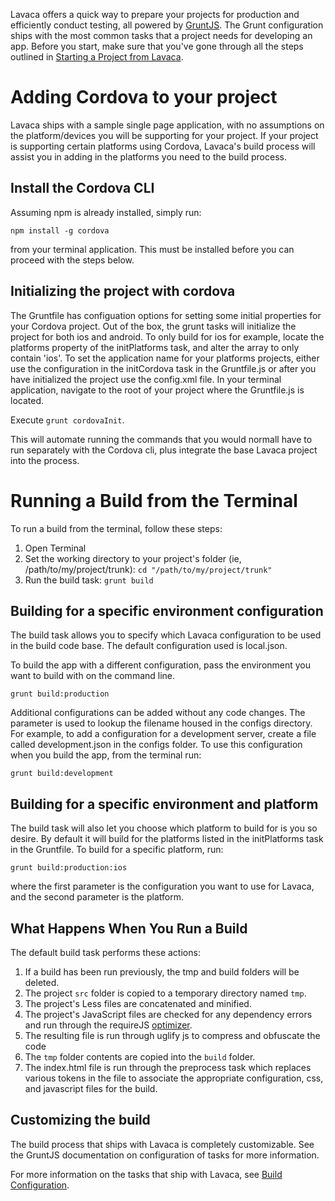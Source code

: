 Lavaca offers a quick way to prepare your projects for production and efficiently conduct testing, all powered by [GruntJS](http://gruntjs.com/). The Grunt configuration ships with the most common tasks that a project needs for developing an app. Before you start, make sure that you've gone through all the steps outlined in [Starting a Project from Lavaca](Starting-a-Project-from-Lavaca).

# Adding Cordova to your project
Lavaca ships with a sample single page application, with no assumptions on the platform/devices you will be supporting for your project. If your project is supporting certain platforms using Cordova, Lavaca's build process will assist you in adding in the platforms you need to the build process.

## Install the Cordova CLI
Assuming npm is already installed, simply run:

`npm install -g cordova`

from your terminal application.  This must be installed before you can proceed with the steps below.

## Initializing the project with cordova
The Gruntfile has configuation options for setting some initial properties for your Cordova project. Out of the box, the grunt tasks will initialize the project for both ios and android. To only build for ios for example, locate the platforms property of the initPlatforms task, and alter the array to only contain 'ios'.  To set the application name for your platforms projects, either use the configuration in the initCordova task in the Gruntfile.js or after you have initialized the project use the config.xml file. In your terminal application, navigate to the root of your project where the Gruntfile.js is located.

Execute `grunt cordovaInit`.

This will automate running the commands that you would normall have to run separately with the Cordova cli, plus integrate the base Lavaca project into the process.

# Running a Build from the Terminal
To run a build from the terminal, follow these steps:

1. Open Terminal
1. Set the working directory to your project's folder (ie, /path/to/my/project/trunk): `cd "/path/to/my/project/trunk"`
1. Run the build task: `grunt build`

## Building for a specific environment configuration

The build task allows you to specify which Lavaca configuration to be used in the build code base. The default configuration used is local.json.

To build the app with a different configuration, pass the environment you want to build with on the command line.

`grunt build:production`

Additional configurations can be added without any code changes. The parameter is used to lookup the filename housed in the configs directory. For example, to add a configuration for a development server, create a file called development.json in the configs folder. To use this configuration when you build the app, from the terminal run:

`grunt build:development`

## Building for a specific environment and platform

The build task will also let you choose which platform to build for is you so desire. By default it will build for the platforms listed in the initPlatforms task in the Gruntfile. To build for a specific platform, run:

`grunt build:production:ios`

where the first parameter is the configuration you want to use for Lavaca, and the second parameter is the platform.


## What Happens When You Run a Build
The default build task performs these actions:

1. If a build has been run previously, the tmp and build folders will be deleted.
1. The project `src` folder is copied to a temporary directory named `tmp`.
1. The project's Less files are concatenated and minified.
1. The project's JavaScript files are checked for any dependency errors and run through the requireJS [optimizer](http://requirejs.org/docs/optimization.html).
1. The resulting file is run through uglify js to compress and obfuscate the code
1. The `tmp` folder contents are copied into the `build` folder.
1. The index.html file is run through the preprocess task which replaces various tokens in the file to associate the appropriate configuration, css, and javascript files for the build.

## Customizing the build
The build process that ships with Lavaca is completely customizable. See the GruntJS documentation on configuration of tasks for more information.

For more information on the tasks that ship with Lavaca, see [Build Configuration](Build-Configuration).
